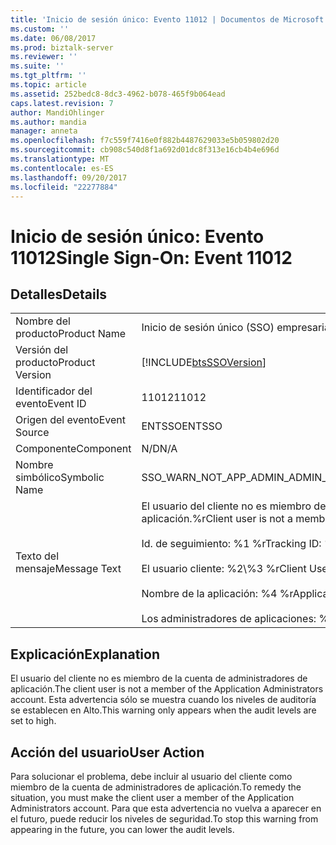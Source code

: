 ```yaml
---
title: 'Inicio de sesión único: Evento 11012 | Documentos de Microsoft'
ms.custom: ''
ms.date: 06/08/2017
ms.prod: biztalk-server
ms.reviewer: ''
ms.suite: ''
ms.tgt_pltfrm: ''
ms.topic: article
ms.assetid: 252bedc8-8dc3-4962-b078-465f9b064ead
caps.latest.revision: 7
author: MandiOhlinger
ms.author: mandia
manager: anneta
ms.openlocfilehash: f7c559f7416e0f882b4487629033e5b059802d20
ms.sourcegitcommit: cb908c540d8f1a692d01dc8f313e16cb4b4e696d
ms.translationtype: MT
ms.contentlocale: es-ES
ms.lasthandoff: 09/20/2017
ms.locfileid: "22277884"
---
```

# <a name="single-sign-on-event-11012"></a><span data-ttu-id="a5153-102">Inicio de sesión único: Evento 11012</span><span class="sxs-lookup"><span data-stu-id="a5153-102">Single Sign-On: Event 11012</span></span>
## <a name="details"></a><span data-ttu-id="a5153-103">Detalles</span><span class="sxs-lookup"><span data-stu-id="a5153-103">Details</span></span>  
  
|||  
|-|-|  
|<span data-ttu-id="a5153-104">Nombre del producto</span><span class="sxs-lookup"><span data-stu-id="a5153-104">Product Name</span></span>|<span data-ttu-id="a5153-105">Inicio de sesión único (SSO) empresarial</span><span class="sxs-lookup"><span data-stu-id="a5153-105">Enterprise Single Sign-On</span></span>|  
|<span data-ttu-id="a5153-106">Versión del producto</span><span class="sxs-lookup"><span data-stu-id="a5153-106">Product Version</span></span>|[!INCLUDE[btsSSOVersion](../includes/btsssoversion-md.md)]|  
|<span data-ttu-id="a5153-107">Identificador del evento</span><span class="sxs-lookup"><span data-stu-id="a5153-107">Event ID</span></span>|<span data-ttu-id="a5153-108">11012</span><span class="sxs-lookup"><span data-stu-id="a5153-108">11012</span></span>|  
|<span data-ttu-id="a5153-109">Origen del evento</span><span class="sxs-lookup"><span data-stu-id="a5153-109">Event Source</span></span>|<span data-ttu-id="a5153-110">ENTSSO</span><span class="sxs-lookup"><span data-stu-id="a5153-110">ENTSSO</span></span>|  
|<span data-ttu-id="a5153-111">Componente</span><span class="sxs-lookup"><span data-stu-id="a5153-111">Component</span></span>|<span data-ttu-id="a5153-112">N/D</span><span class="sxs-lookup"><span data-stu-id="a5153-112">N/A</span></span>|  
|<span data-ttu-id="a5153-113">Nombre simbólico</span><span class="sxs-lookup"><span data-stu-id="a5153-113">Symbolic Name</span></span>|<span data-ttu-id="a5153-114">SSO_WARN_NOT_APP_ADMIN_ADMIN_SAME</span><span class="sxs-lookup"><span data-stu-id="a5153-114">SSO_WARN_NOT_APP_ADMIN_ADMIN_SAME</span></span>|  
|<span data-ttu-id="a5153-115">Texto del mensaje</span><span class="sxs-lookup"><span data-stu-id="a5153-115">Message Text</span></span>|<span data-ttu-id="a5153-116">El usuario del cliente no es miembro de la cuenta de administradores de aplicación.%r</span><span class="sxs-lookup"><span data-stu-id="a5153-116">Client user is not a member of the Application Administrators account.%r</span></span><br /><br /> <span data-ttu-id="a5153-117">Id. de seguimiento: %1 %r</span><span class="sxs-lookup"><span data-stu-id="a5153-117">Tracking ID: %1%r</span></span><br /><br /> <span data-ttu-id="a5153-118">El usuario cliente: %2\\%3 %r</span><span class="sxs-lookup"><span data-stu-id="a5153-118">Client User: %2\\%3%r</span></span><br /><br /> <span data-ttu-id="a5153-119">Nombre de la aplicación: %4 %r</span><span class="sxs-lookup"><span data-stu-id="a5153-119">Application Name: %4%r</span></span><br /><br /> <span data-ttu-id="a5153-120">Los administradores de aplicaciones: %5</span><span class="sxs-lookup"><span data-stu-id="a5153-120">Application Administrators: %5</span></span>|  
  
## <a name="explanation"></a><span data-ttu-id="a5153-121">Explicación</span><span class="sxs-lookup"><span data-stu-id="a5153-121">Explanation</span></span>  
 <span data-ttu-id="a5153-122">El usuario del cliente no es miembro de la cuenta de administradores de aplicación.</span><span class="sxs-lookup"><span data-stu-id="a5153-122">The client user is not a member of the Application Administrators account.</span></span> <span data-ttu-id="a5153-123">Esta advertencia sólo se muestra cuando los niveles de auditoría se establecen en Alto.</span><span class="sxs-lookup"><span data-stu-id="a5153-123">This warning only appears when the audit levels are set to high.</span></span>  
  
## <a name="user-action"></a><span data-ttu-id="a5153-124">Acción del usuario</span><span class="sxs-lookup"><span data-stu-id="a5153-124">User Action</span></span>  
 <span data-ttu-id="a5153-125">Para solucionar el problema, debe incluir al usuario del cliente como miembro de la cuenta de administradores de aplicación.</span><span class="sxs-lookup"><span data-stu-id="a5153-125">To remedy the situation, you must make the client user a member of the Application Administrators account.</span></span> <span data-ttu-id="a5153-126">Para que esta advertencia no vuelva a aparecer en el futuro, puede reducir los niveles de seguridad.</span><span class="sxs-lookup"><span data-stu-id="a5153-126">To stop this warning from appearing in the future, you can lower the audit levels.</span></span>